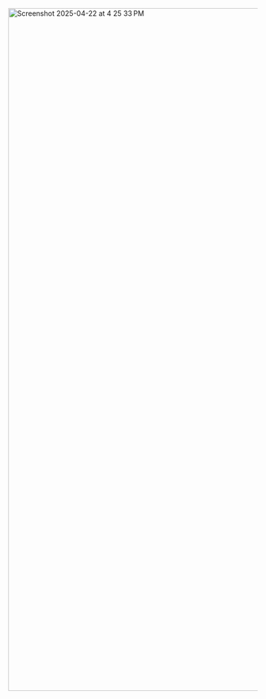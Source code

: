 <img width="1380" alt="Screenshot 2025-04-22 at 4 25 33 PM" src="https://github.com/user-attachments/assets/a5b1cbda-20fc-4f4f-991e-c8df90852b64" />
